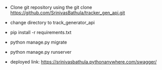 - Clone git repository using the git clone https://github.com/SrinivasBathula/tracker_gen_api.git

- change directory to track_generator_api
- pip install -r requirements.txt
- python manage.py migrate
- python manage.py runserver

- deployed link: https://srinivasbathula.pythonanywhere.com/swagger/
